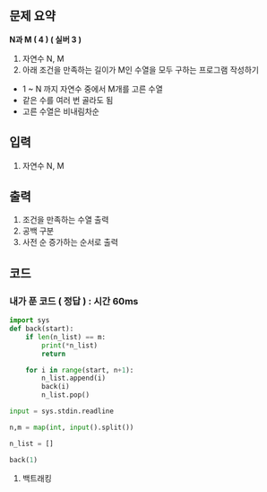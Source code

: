 ## 문제 요약

**N과 M ( 4 ) ( 실버 3 )**

1. 자연수 N, M
2. 아래 조건을 만족하는 길이가 M인 수열을 모두 구하는 프로그램 작성하기
- 1 ~ N 까지 자연수 중에서 M개를 고른 수열
- 같은 수를 여러 번 골라도 됨
- 고른 수열은 비내림차순

## 입력
1. 자연수 N, M

## 출력
1. 조건을 만족하는 수열 출력
2. 공백 구분
3. 사전 순 증가하는 순서로 출력

## 코드

### 내가 푼 코드 ( 정답 ) : 시간 60ms

```python
import sys
def back(start):
    if len(n_list) == m:
        print(*n_list)
        return

    for i in range(start, n+1):
        n_list.append(i)
        back(i)
        n_list.pop()

input = sys.stdin.readline

n,m = map(int, input().split())

n_list = []

back(1)
```

1. 백트래킹